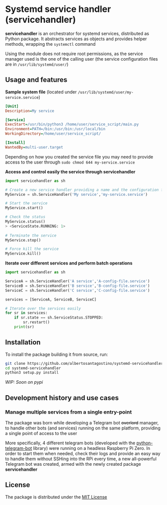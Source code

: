 # Systemd service handler (servicehandler)

**servicehandler** is an orchestrator for systemd services, distributed as Python package. It abstracts services as objects and provides helper methods, wrapping the `systemctl` command

Using the module does not require root permissions, as the service manager used is the one of the calling user (the service configuration files are in `/usr/lib/systemd/user/`)

## Usage and features

**Sample system file** (located under `/usr/lib/systemd/user/my-service.service`)

```ini
[Unit]
Description=My service

[Service]
ExecStart=/usr/bin/python3 /home/user/service_script/main.py
Environment=PATH=/bin:/usr/bin:/usr/local/bin
WorkingDirectory=/home/user/service_script/

[Install]
WantedBy=multi-user.target
```

Depending on how you created the service file you may need to provide access to the user through `sudo chmod 644 my-service.service` 

**Access and control easily the service through servicehandler**

```python
import servicehandler as sh

# Create a new service handler providing a name and the configuration file
MyService = sh.ServiceHandler('My service','my-service.service')

# Start the service
MyService.start()

# Check the status
MyService.status()
> <ServiceState.RUNNING: 1>
    
# Terminate the service
MyService.stop()

# Force kill the service
MyService.kill()
```

**Iterate over different services and perform batch operations**

```python
import servicehandler as sh

ServiceA = sh.ServiceHandler('A service','A-config-file.service')
ServiceB = sh.ServiceHandler('B service','B-config-file.service')
ServiceC = sh.ServiceHandler('C service','C-config-file.service')

services = [ServiceA, ServiceB, ServiceC]

# Iterate over the services easily
for sr in services:
    if sr.state == sh.ServiceStatus.STOPPED:
        sr.restart()
    print(sr)
```

## Installation

To install the package building it from source, run:

```bash
git clone https://github.com/albertosantagostino/systemd-servicehandler
cd systemd-servicehandler
python3 setup.py install
```

*WIP: Soon on pypi*

## Development history and use cases

### Manage multiple services from a single entry-point

The package was born while developing a Telegram bot ~~overlord~~ manager, to handle other bots (and services) running on the same platform, providing a single point of access to the user

More specifically, 4 different telegram bots (developed with the [python-telegram-bot](https://python-telegram-bot.org) library) were running on a headless Raspberry Pi Zero. In order to start them when needed, check their logs and provide an easy way to handle them without SSHing into the RPi every time, a new all-powerful Telegram bot was created, armed with the newly created package **servicehandler**

## License

The package is distributed under the [MIT License](https://opensource.org/licenses/MIT)

